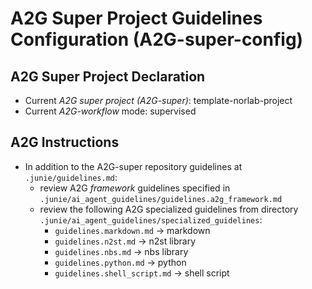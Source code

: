 # A2G Super Project Guidelines Configuration (A2G-super-config)


## A2G Super Project Declaration

- Current _A2G super project (A2G-super)_: template-norlab-project
- Current _A2G-workflow_ mode: supervised

## A2G Instructions

- In addition to the A2G-super repository guidelines at `.junie/guidelines.md`:  
  - review A2G _framework_ guidelines specified in `.junie/ai_agent_guidelines/guidelines.a2g_framework.md` 
  - review the following A2G specialized guidelines from directory `.junie/ai_agent_guidelines/specialized_guidelines`:
    - `guidelines.markdown.md` -> markdown
    - `guidelines.n2st.md` -> n2st library
    - `guidelines.nbs.md` -> nbs library
    - `guidelines.python.md` -> python
    - `guidelines.shell_script.md` -> shell script
